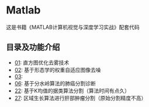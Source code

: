 # Matlab
这是书籍《MATLAB计算机视觉与深度学习实战》配套代码
## 目录及功能介绍

* [01](): 直方图优化去雾技术
* [02](): 基于形态学的权重自适应图像去噪
* [03](): 
* [06](): 基于分水岭算法的肺癌分割诊断
* [22](): 基于K均值的据类算法分割（算法时间有点久）
* [27](): 区域生长算法进行肝部肿瘤分割（原始分割精度不高）
